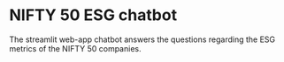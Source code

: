# NIFTY 50 ESG chatbot
 The streamlit web-app chatbot answers the questions regarding the ESG metrics of the NIFTY 50 companies.
